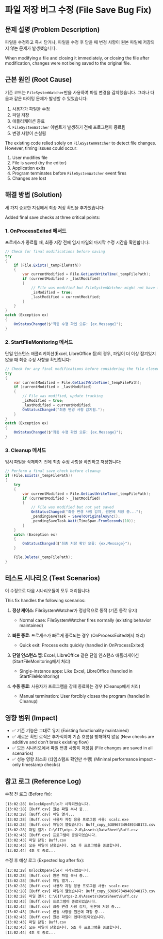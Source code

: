 # 파일 저장 버그 수정 (File Save Bug Fix)

## 문제 설명 (Problem Description)

파일을 수정하고 즉시 닫거나, 파일을 수정 후 닫을 때 변경 사항이 원본 파일에 저장되지 않는 문제가 발생했습니다.

When modifying a file and closing it immediately, or closing the file after modification, changes were not being saved to the original file.

## 근본 원인 (Root Cause)

기존 코드는 `FileSystemWatcher`만을 사용하여 파일 변경을 감지했습니다. 그러나 다음과 같은 타이밍 문제가 발생할 수 있었습니다:

1. 사용자가 파일을 수정
2. 파일 저장
3. 애플리케이션 종료
4. `FileSystemWatcher` 이벤트가 발생하기 전에 프로그램이 종료됨
5. 변경 사항이 손실됨

The existing code relied solely on `FileSystemWatcher` to detect file changes. However, timing issues could occur:

1. User modifies file
2. File is saved (by the editor)
3. Application exits
4. Program terminates before `FileSystemWatcher` event fires
5. Changes are lost

## 해결 방법 (Solution)

세 가지 중요한 지점에서 최종 저장 확인을 추가했습니다:

Added final save checks at three critical points:

### 1. OnProcessExited 메서드

프로세스가 종료될 때, 최종 저장 전에 임시 파일의 마지막 수정 시간을 확인합니다:

```csharp
// Check for final modifications before saving
try
{
    if (File.Exists(_tempFilePath))
    {
        var currentModified = File.GetLastWriteTime(_tempFilePath);
        if (currentModified > _lastModified)
        {
            // File was modified but FileSystemWatcher might not have fired yet
            _isModified = true;
            _lastModified = currentModified;
        }
    }
}
catch (Exception ex)
{
    OnStatusChanged($"최종 수정 확인 오류: {ex.Message}");
}
```

### 2. StartFileMonitoring 메서드

단일 인스턴스 애플리케이션(Excel, LibreOffice 등)의 경우, 파일이 더 이상 잠겨있지 않을 때 최종 수정 사항을 확인합니다:

```csharp
// Check for any final modifications before considering the file closed
try
{
    var currentModified = File.GetLastWriteTime(_tempFilePath);
    if (currentModified > _lastModified)
    {
        // File was modified, update tracking
        _isModified = true;
        _lastModified = currentModified;
        OnStatusChanged("최종 변경 사항 감지됨.");
    }
}
catch (Exception ex)
{
    OnStatusChanged($"최종 수정 확인 오류: {ex.Message}");
}
```

### 3. Cleanup 메서드

임시 파일을 삭제하기 전에 최종 수정 사항을 확인하고 저장합니다:

```csharp
// Perform a final save check before cleanup
if (File.Exists(_tempFilePath))
{
    try
    {
        var currentModified = File.GetLastWriteTime(_tempFilePath);
        if (currentModified > _lastModified)
        {
            // File was modified but not yet saved
            OnStatusChanged("최종 변경 사항 감지, 원본에 저장 중...");
            _pendingSaveTask = SaveToOriginalAsync();
            _pendingSaveTask.Wait(TimeSpan.FromSeconds(10));
        }
    }
    catch (Exception ex)
    {
        OnStatusChanged($"최종 저장 확인 오류: {ex.Message}");
    }
    
    File.Delete(_tempFilePath);
}
```

## 테스트 시나리오 (Test Scenarios)

이 수정으로 다음 시나리오들이 모두 처리됩니다:

This fix handles the following scenarios:

1. **정상 케이스**: FileSystemWatcher가 정상적으로 동작 (기존 동작 유지)
   - Normal case: FileSystemWatcher fires normally (existing behavior maintained)

2. **빠른 종료**: 프로세스가 빠르게 종료되는 경우 (OnProcessExited에서 처리)
   - Quick exit: Process exits quickly (handled in OnProcessExited)

3. **단일 인스턴스 앱**: Excel, LibreOffice 같은 단일 인스턴스 애플리케이션 (StartFileMonitoring에서 처리)
   - Single-instance apps: Like Excel, LibreOffice (handled in StartFileMonitoring)

4. **수동 종료**: 사용자가 프로그램을 강제 종료하는 경우 (Cleanup에서 처리)
   - Manual termination: User forcibly closes the program (handled in Cleanup)

## 영향 범위 (Impact)

- ✅ 기존 기능은 그대로 유지 (Existing functionality maintained)
- ✅ 새로운 확인 로직은 추가적이며 기존 흐름을 방해하지 않음 (New checks are additive and don't break existing flow)
- ✅ 모든 시나리오에서 파일 변경 사항이 저장됨 (File changes are saved in all scenarios)
- ✅ 성능 영향 최소화 (타임스탬프 확인만 수행) (Minimal performance impact - only timestamp checks)

## 참고 로그 (Reference Log)

수정 전 로그 (Before fix):
```
[13:02:28] UnlockOpenFile가 시작되었습니다.
[13:02:28] [Buff.csv] 원본 파일 복사 중...
[13:02:28] [Buff.csv] 파일 열기...
[13:02:28] [Buff.csv] 사용자 지정 응용 프로그램 사용: scalc.exe
[13:02:28] [Buff.csv] 파일이 열렸습니다: Buff_copy_638967349489348173.csv
[13:02:28] 파일 열기: C:\GIT\otps-2.0\Assets\DataSheet\Buff.csv
[13:02:43] [Buff.csv] 프로그램이 종료되었습니다.
[13:02:43] 파일 닫힘: Buff.csv
[13:02:43] 모든 파일이 닫혔습니다. 5초 후 프로그램을 종료합니다.
[13:02:44] 4초 후 종료...
```

수정 후 예상 로그 (Expected log after fix):
```
[13:02:28] UnlockOpenFile가 시작되었습니다.
[13:02:28] [Buff.csv] 원본 파일 복사 중...
[13:02:28] [Buff.csv] 파일 열기...
[13:02:28] [Buff.csv] 사용자 지정 응용 프로그램 사용: scalc.exe
[13:02:28] [Buff.csv] 파일이 열렸습니다: Buff_copy_638967349489348173.csv
[13:02:28] 파일 열기: C:\GIT\otps-2.0\Assets\DataSheet\Buff.csv
[13:02:43] [Buff.csv] 프로그램이 종료되었습니다.
[13:02:43] [Buff.csv] 최종 변경 사항 감지, 원본에 저장 중...
[13:02:43] [Buff.csv] 변경 사항을 원본에 저장 중...
[13:02:43] [Buff.csv] 원본 파일이 업데이트되었습니다.
[13:02:43] 파일 닫힘: Buff.csv
[13:02:43] 모든 파일이 닫혔습니다. 5초 후 프로그램을 종료합니다.
[13:02:44] 4초 후 종료...
```
